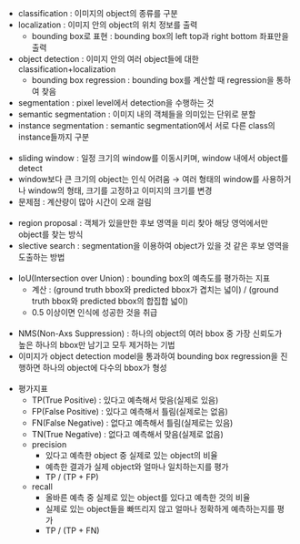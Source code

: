 - classification : 이미지의 object의 종류를 구분
- localization : 이미지 안의 object의 위치 정보를 출력
  - bounding box로 표현 : bounding box의 left top과 right bottom 좌표만을 출력
- object detection : 이미지 안의 여러 object들에 대한 classification+localization
  - bounding box regression : bounding box를 계산할 때 regression을 통하여 찾음
- segmentation : pixel level에서 detection을 수행하는 것
 - semantic segmentation : 이미지 내의 객체들을 의미있는 단위로 분할
 - instance segmentation : semantic segmentation에서 서로 다른 class의 instance들까지 구분
<br></br>
- sliding window : 일정 크기의 window를 이동시키며, window 내에서 object를 detect
 - window보다 큰 크기의 object는 인식 어려움 → 여러 형태의 window를 사용하거나 window의 형태, 크기를 고정하고 이미지의 크기를 변경
 - 문제점 : 계산량이 많아 시간이 오래 걸림
<br></br>
- region proposal : 객체가 있을만한 후보 영역을 미리 찾아 해당 영억에서만 object를 찾는 방식
 - slective search : segmentation을 이용하여 object가 있을 것 같은 후보 영역을 도출하는 방법
<br></br>
- IoU(Intersection over Union) : bounding box의 예측도를 평가하는 지표
  - 계산 : (ground truth bbox와 predicted bbox가 겹치는 넓이) / (ground truth bbox와 predicted bbox의 합집합 넓이)
  - 0.5 이상이면 인식에 성공한 것을 취급
<br></br>
- NMS(Non-Axs Suppression) : 하나의 object의 여러 bbox 중 가장 신뢰도가 높은 하나의 bbox만 남기고 모두 제거하는 기법
 - 이미지가 object detection model을 통과하여 bounding box regression을 진행하면 하나의 object에 다수의 bbox가 형성
<br></br>
- 평가지표
  - TP(True Positive) : 있다고 예측해서 맞음(실제로 있음)
  - FP(False Positive) : 있다고 예측해서 틀림(실제로는 없음)
  - FN(False Negative) : 없다고 예측해서 틀림(실제로는 있음)
  - TN(True Negative) : 없다고 예측해서 맞음(실제로 없음)
  - precision
    - 있다고 예측한 object 중 실제로 있는 object의 비율
    - 예측한 결과가 실제 object와 얼마나 일치하는지를 평가
    - TP / (TP + FP)
  - recall
    - 올바른 예측 중 실제로 있는 object를 있다고 예측한 것의 비율
    - 실제로 있는 object들을 빠뜨리지 않고 얼마나 정확하게 예측하는지를 평가
    - TP / (TP + FN)
